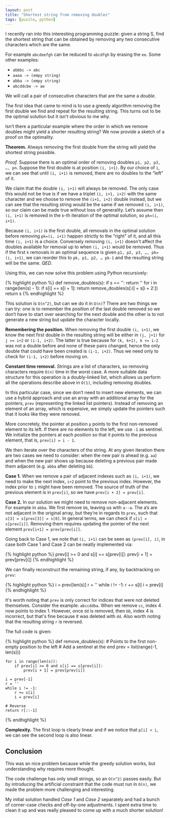 ```yaml
---
layout: post
title: "Shortest string from removing doubles"
tags: [puzzle, python]
---
```


I recently ran into this interesting programming puzzle: given a string S, find the shortest string that can be obtained by removing any two consecutive characters which are the same.

For example `abcdeefgh` can be reduced to `abcdfgh` by erasing the `ee`. Some other examples:

* `abbbc -> abc`
* `aaaa -> (empy string)`
* `abba -> (empy string)`
* `abcddcbe -> ae`

We will call a pair of consecutive characters that are the same a *double*.

The first idea that came to mind is to use a greedy algorithm removing the first double we find and repeat for the resulting string. This turns out to be the optimal solution but it isn't obvious to me why.

Isn’t there a particular example where the order in which we remove doubles might yield a shorter resulting string? We now provide a sketch of a proof on the optimality.

**Theorem.** Always removing the first double from the string will yield the shortest string possible.

*Proof.* Suppose there is an optimal order of removing doubles `p1, p2, p3, …, pn`. Suppose the first  double is at position `(i, i+1)`. By our choice of `i`, we can see that until `(i, i+1)` is removed, there are no doubles to the “left” of it.

We claim that the double `(i, i+1)` will always be removed. The only case this would not be true is if we have a triplet `(i, i+1, i+2)` with the same character and we choose to remove the `(i+1, i+2)` double instead, but we can see that the resulting string would be the same if we removed `(i, i+1)`, so our claim can be made true without loss of generality. Let’s assume then `(i, i+1)` is removed in the `k`-th iteration of the optimal solution, so `pk=(i, i+1)`.

Because `(i, i+1)` is the first double, all removals in the optimal solution before removing `pk=(i, i+1)` happen strictly to the “right” of it, and all this time `(i, i+1)` is a choice. Conversely removing `(i, i+1)` doesn't affect the doubles available for removal up to when `(i, i+1)` would be removed. Thus if the first `k` removals in an optimal sequence is given `p1, p2, p3, …, pk=(i, i+1)`, we can reorder this to `pk, p1, p2, … pk-1` and the resulting string will be the same. *QED*.

Using this, we can now solve this problem using Python recursively:

{% highlight python %}
def remove_doubles(s):
    if s == '':
        return ''
    for i in range(len(s) - 1):
        if s[i] == s[i + 1]:
            return remove_doubles(s[:i] + s[i + 2:])
    return s
{% endhighlight %}

This solution is `O(n^2)`, but can we do it in `O(n)`? There are two things we can try: one is to remember the position of the last double removed so we don’t have to start over searching for the next double and the other is to not generate a new string but update the character locally.

**Remembering the position.** When removing the first double `(i, i+1)`, we know the next first double in the resulting string will be either in `(j, j+1)` for `j >= i+2` or `(i-1, i+2)`. The latter is true because for `(k, k+1), k <= i-2` was not a double before and none of these pairs changed, hence the only double that could have been created is `(i-1, i+2)`. Thus we need only to check for `(i-1, i+2)` before moving on.

**Constant time removal.** Strings are a list of characters, so removing characters require `O(n)` time in the worst case. A more suitable data structure for this operation is a doubly-linked list, which allows us perform all the operations describe above in `O(1)`, including removing doubles.

In this particular case, since we don’t need to insert new elements, we can use a hybrid approach and use an array with an additional array for the pointers, `prev` (representing the linked list pointers). Instead of removing an element of an array, which is expensive, we simply update the pointers such that it looks like they were removed.

More concretely, the pointer at position `p` points to the first non-removed element to its left. If there are no elements to the left, we use `-1` as sentinel. We initialize the pointers at each position so that it points to the previous element, that is, `prev[i] = i - 1`.

We then iterate over the characters of the string. At any given iteration there are two cases we need to consider: when the new pair is ahead (e.g. `aa`) and when the new pair shows up because deleting a previous pair made them adjacent (e.g. `abba` after deleting `bb`).

**Case 1.** When we remove a pair of adjacent indexes such as `(i, i+1)`, we need to make the next index, `i+2` point to the previous index. However, the index prior to `i` might have been removed. The source of truth of the previous element is in `prev[i]`, so we have `prev[i + 2] = prev[i]`.

**Case 2.** In our solution we might need to remove non-adjacent elements. For example in `abba`. We first remove `bb`, leaving us with `a--a`. The a’s are not adjacent in the original array, but they’re in regards to `prev`, such that `s[3] = s[prev[3]] = s[0]`. In general terms, we can check if `s[i] = s[prev[i]]`. Removing them requires updating the pointer of the next element `prev[i+1] = prev[prev[i]]`.

Going back to Case 1, we note that `(i, i+1)` can be seen as `(prev[i], i)`, in case both Case 1 and Case 2 can be neatly implemented via:

{% highlight python %}
prev[i] >= 0 and s[i] == s[prev[i]]:
  prev[i + 1] = prev[prev[i]]
{% endhighlight %}

We can finally reconstruct the remaining string, if any, by backtracking on `prev`:

{% highlight python %}
i = prev[len(s)]
r = ''
while i != -1:
    r += s[i]
    i = prev[i]
{% endhighlight %}

It's worth noting that `prev` is only correct for indices that were not deleted themselves. Consider the example: `abccddba`. When we remove `cc`, index 4 now points to index 1. However, once `dd` is removed, then `bb`, index 4 is incorrect, but that's fine because it was deleted with `dd`. Also worth noting that the resulting string `r` is reversed.

The full code is given:

{% highlight python %}
def remove_doubles(s):
    # Points to the first non-empty position to the left
    # Add a sentinel at the end
    prev = list(range(-1, len(s)))

    for i in range(len(s)):
        if prev[i] >= 0 and s[i] == s[prev[i]]:
            prev[i + 1] = prev[prev[i]]

    i = prev[-1]
    r = ''
    while i != -1:
        r += s[i]
        i = prev[i]

    # Reverse
    return r[::-1]
{% endhighlight %}


**Complexity.** The first loop is clearly linear and if we notice that `p[i] < i`, we can see the second loop is also linear.

## Conclusion

This was an nice problem because while the greedy solution works, but understanding why requires more thought.

The code challenge has only small strings, so an `O(n^2)` passes easily. But by introducing the artificial constraint that the code must run in `O(n)`, we made the problem more challenging and interesting.

My initial solution handled *Case 1* and *Case 2* separately and had a bunch of corner-case checks and off-by-one adjustments. I spent extra time to clean it up and was really pleased to come up with a much shorter solution!
